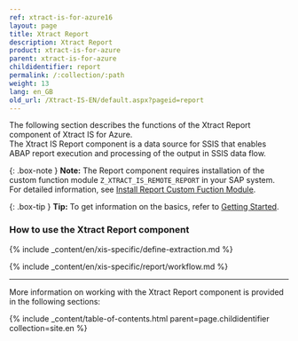 ```yaml
---
ref: xtract-is-for-azure16
layout: page
title: Xtract Report
description: Xtract Report
product: xtract-is-for-azure
parent: xtract-is-for-azure
childidentifier: report
permalink: /:collection/:path
weight: 13
lang: en_GB
old_url: /Xtract-IS-EN/default.aspx?pageid=report
---
```

The following section describes the functions of the Xtract Report component of  Xtract IS for Azure.<br>
The Xtract IS Report component is a data source for SSIS that enables ABAP report execution and processing of the output in SSIS data flow.

{: .box-note }
**Note:** The Report component requires installation of the custom function module `Z_XTRACT_IS_REMOTE_REPORT` in your SAP system. For detailed information, see [Install Report Custom Fuction Module](./sap-customizing/install-report-custom-function-module).

{: .box-tip }
**Tip:** To get information on the basics, refer to [Getting Started](./getting-started). <br>

### How to use the Xtract Report component
{% include _content/en/xis-specific/define-extraction.md %}

{% include _content/en/xis-specific/report/workflow.md %}

---

More information on working with the Xtract Report component is provided in the following sections:

{% include _content/table-of-contents.html parent=page.childidentifier collection=site.en %}
